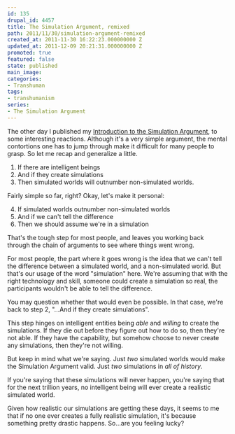 ```yaml
---
id: 135
drupal_id: 4457
title: The Simulation Argument, remixed
path: 2011/11/30/simulation-argument-remixed
created_at: 2011-11-30 16:22:23.000000000 Z
updated_at: 2011-12-09 20:21:31.000000000 Z
promoted: true
featured: false
state: published
main_image: 
categories:
- Transhuman
tags:
- transhumanism
series:
- The Simulation Argument
---
```

The other day I published my [Introduction to the Simulation Argument](http://micahredding.com/blog/2011/11/23/introduction-simulation-argument), to some interesting reactions. Although it's a very simple argument, the mental contortions one has to jump through make it difficult for many people to grasp. So let me recap and generalize a little.

1. If there are intelligent beings
2. And if they create simulations 
3. Then simulated worlds will outnumber non-simulated worlds.

Fairly simple so far, right? Okay, let's make it personal:

4. If simulated worlds outnumber non-simulated worlds
5. And if we can't tell the difference 
6. Then we should assume we're in a simulation

That's the tough step for most people, and leaves you working back through the chain of arguments to see where things went wrong. 

For most people, the part where it goes wrong is the idea that we can't tell the difference between a simulated world, and a non-simulated world. But that's our usage of the word "simulation" here. We're assuming that with the right technology and skill, someone could create a simulation so real, the participants wouldn't be able to tell the difference.

You may question whether that would even be possible. In that case, we're back to step 2, "...And if they create simulations". 

This step hinges on intelligent entities being *able* and *willing* to create the simulations. If they die out before they figure out how to do so, then they're not able. If they have the capability, but somehow choose to never create any simulations, then they're not willing.

But keep in mind what we're saying. Just *two* simulated worlds would make the Simulation Argument valid. Just *two* simulations in *all of history*.

If you're saying that these simulations will never happen, you're saying that for the next trillion years, no intelligent being will ever create a realistic simulated world.

Given how realistic our simulations are getting these days, it seems to me that if no one ever creates a fully realistic simulation, it's because something pretty drastic happens. So...are you feeling lucky?

